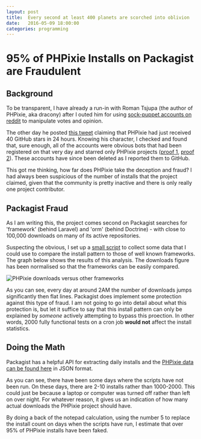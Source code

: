 ```yaml
---
layout: post
title:  Every second at least 400 planets are scorched into oblivion
date:   2016-05-09 18:00:00
categories: programming
---
```


# 95% of PHPixie Installs on Packagist are Fraudulent

## Background

To be transparent, I have already a run-in with Roman Tsjupa (the author of PHPixie, aka dracony) after I outed him for using [sock-puppet accounts on reddit](https://gist.github.com/AndrewCarterUK/96bf6fae02ef8b93f93b) to manipulate votes and opinion. 

The other day he posted [this tweet](https://twitter.com/dracony_gimp/status/727790568420585472) claiming that PHPixie had just received 40 GitHub stars in 24 hours. Knowing his character, I checked and found that, sure enough, all of the accounts were obvious bots that had been registered on that very day and starred only PHPixie projects ([proof 1](http://web.archive.org/web/20160505151735/https://github.com/PHPixie/Project/stargazers), [proof 2](http://web.archive.org/web/20160505151948/https://github.com/khalilschimmel)). These accounts have since been deleted as I reported them to GitHub.

This got me thinking, how far does PHPixie take the deception and fraud? I had always been suspicious of the number of installs that the project claimed, given that the community is pretty inactive and there is only really one project contributor.

## Packagist Fraud

As I am writing this, the project comes second on Packagist searches for 'framework' (behind Laravel) and 'orm' (behind Doctrine) - with close to 100,000 downloads on many of its active repositories.

Suspecting the obvious, I set up a [small script](https://gist.github.com/AndrewCarterUK/038c84082a4d5ab6fd8c129786827ac7) to collect some data that I could use to compare the install pattern to those of well known frameworks. The graph below shows the results of this analysis. The downloads figure has been normalised so that the frameworks can be easily compared.

![PHPixie downloads versus other frameworks](https://res.cloudinary.com/andrewcarteruk/image/upload/v1462803037/phpixie_rr1cso.png)

As you can see, every day at around 2AM the number of downloads jumps significantly then flat lines. Packagist does implement some protection against this type of fraud. I am not going to go into detail about what this protection is, but let it suffice to say that this install pattern can only be explained by _someone_ actively attempting to bypass this proection. In other words, 2000 fully functional tests on a cron job **would not** affect the install statistics.

## Doing the Math

Packagist has a helpful API for extracting daily installs and the [PHPixie data can be found here](http://web.archive.org/web/20160509134416/https://packagist.org/packages/phpixie/framework/stats/all.json?average=daily) in JSON format.

As you can see, there have been some days where the scripts have not been run. On these days, there are 2-10 installs rather than 1000-2000. This could just be because a laptop or computer was turned off rather than left on over night. For whatever reason, it gives us an indication of how many actual downloads the PHPixie project should have.

By doing a back of the notepad calculation, using the number 5 to replace the install count on days when the scripts have run, I estimate that over 95% of PHPixie installs have been faked.
